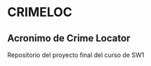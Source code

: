 CRIMELOC
========
Acronimo de Crime Locator
--------------------------

Repositorio del proyecto final del curso de SW1
